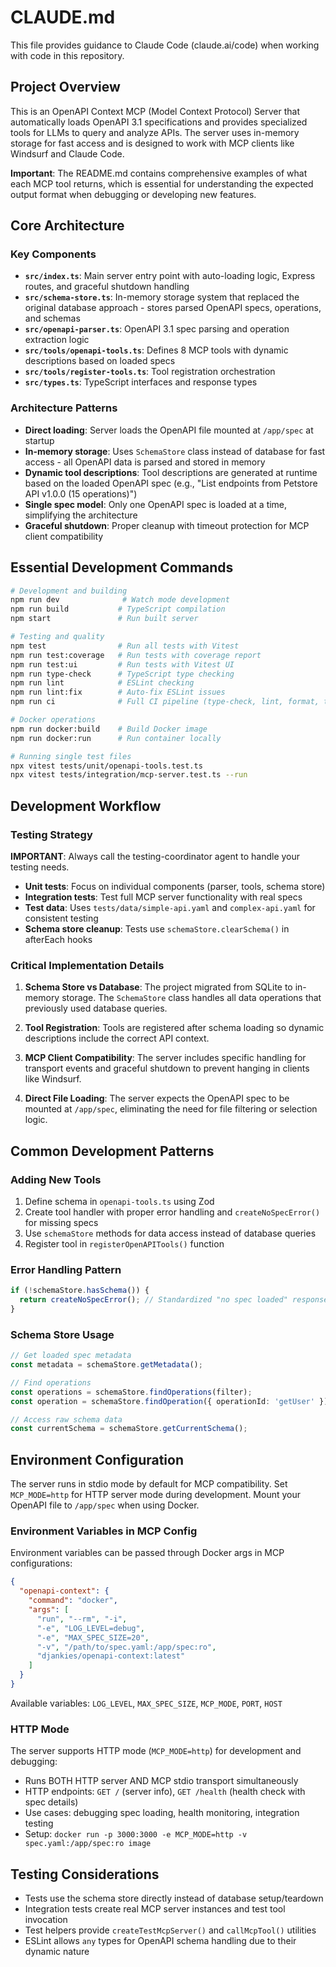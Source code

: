 # CLAUDE.md

This file provides guidance to Claude Code (claude.ai/code) when working with code in this repository.

## Project Overview

This is an OpenAPI Context MCP (Model Context Protocol) Server that automatically loads OpenAPI 3.1 specifications and provides specialized tools for LLMs to query and analyze APIs. The server uses in-memory storage for fast access and is designed to work with MCP clients like Windsurf and Claude Code.

**Important**: The README.md contains comprehensive examples of what each MCP tool returns, which is essential for understanding the expected output format when debugging or developing new features.

## Core Architecture

### Key Components

- **`src/index.ts`**: Main server entry point with auto-loading logic, Express routes, and graceful shutdown handling
- **`src/schema-store.ts`**: In-memory storage system that replaced the original database approach - stores parsed OpenAPI specs, operations, and schemas
- **`src/openapi-parser.ts`**: OpenAPI 3.1 spec parsing and operation extraction logic
- **`src/tools/openapi-tools.ts`**: Defines 8 MCP tools with dynamic descriptions based on loaded specs
- **`src/tools/register-tools.ts`**: Tool registration orchestration
- **`src/types.ts`**: TypeScript interfaces and response types

### Architecture Patterns

- **Direct loading**: Server loads the OpenAPI file mounted at `/app/spec` at startup
- **In-memory storage**: Uses `SchemaStore` class instead of database for fast access - all OpenAPI data is parsed and stored in memory
- **Dynamic tool descriptions**: Tool descriptions are generated at runtime based on the loaded OpenAPI spec (e.g., "List endpoints from Petstore API v1.0.0 (15 operations)")
- **Single spec model**: Only one OpenAPI spec is loaded at a time, simplifying the architecture
- **Graceful shutdown**: Proper cleanup with timeout protection for MCP client compatibility

## Essential Development Commands

```bash
# Development and building
npm run dev              # Watch mode development
npm run build           # TypeScript compilation
npm start               # Run built server

# Testing and quality
npm test                # Run all tests with Vitest
npm run test:coverage   # Run tests with coverage report
npm run test:ui         # Run tests with Vitest UI
npm run type-check      # TypeScript type checking
npm run lint            # ESLint checking
npm run lint:fix        # Auto-fix ESLint issues
npm run ci              # Full CI pipeline (type-check, lint, format, test)

# Docker operations
npm run docker:build    # Build Docker image
npm run docker:run      # Run container locally

# Running single test files
npx vitest tests/unit/openapi-tools.test.ts
npx vitest tests/integration/mcp-server.test.ts --run
```

## Development Workflow

### Testing Strategy

**IMPORTANT**: Always call the testing-coordinator agent to handle your testing needs.

- **Unit tests**: Focus on individual components (parser, tools, schema store)
- **Integration tests**: Test full MCP server functionality with real specs
- **Test data**: Uses `tests/data/simple-api.yaml` and `complex-api.yaml` for consistent testing
- **Schema store cleanup**: Tests use `schemaStore.clearSchema()` in afterEach hooks

### Critical Implementation Details

1. **Schema Store vs Database**: The project migrated from SQLite to in-memory storage. The `SchemaStore` class handles all data operations that previously used database queries.

2. **Tool Registration**: Tools are registered after schema loading so dynamic descriptions include the correct API context.

3. **MCP Client Compatibility**: The server includes specific handling for transport events and graceful shutdown to prevent hanging in clients like Windsurf.

4. **Direct File Loading**: The server expects the OpenAPI spec to be mounted at `/app/spec`, eliminating the need for file filtering or selection logic.

## Common Development Patterns

### Adding New Tools
1. Define schema in `openapi-tools.ts` using Zod
2. Create tool handler with proper error handling and `createNoSpecError()` for missing specs
3. Use `schemaStore` methods for data access instead of database queries
4. Register tool in `registerOpenAPITools()` function

### Error Handling Pattern
```typescript
if (!schemaStore.hasSchema()) {
  return createNoSpecError(); // Standardized "no spec loaded" response
}
```

### Schema Store Usage
```typescript
// Get loaded spec metadata
const metadata = schemaStore.getMetadata();

// Find operations
const operations = schemaStore.findOperations(filter);
const operation = schemaStore.findOperation({ operationId: 'getUser' });

// Access raw schema data
const currentSchema = schemaStore.getCurrentSchema();
```

## Environment Configuration

The server runs in stdio mode by default for MCP compatibility. Set `MCP_MODE=http` for HTTP server mode during development. Mount your OpenAPI file to `/app/spec` when using Docker.

### Environment Variables in MCP Config

Environment variables can be passed through Docker args in MCP configurations:

```json
{
  "openapi-context": {
    "command": "docker",
    "args": [
      "run", "--rm", "-i",
      "-e", "LOG_LEVEL=debug",
      "-e", "MAX_SPEC_SIZE=20", 
      "-v", "/path/to/spec.yaml:/app/spec:ro",
      "djankies/openapi-context:latest"
    ]
  }
}
```

Available variables: `LOG_LEVEL`, `MAX_SPEC_SIZE`, `MCP_MODE`, `PORT`, `HOST`

### HTTP Mode

The server supports HTTP mode (`MCP_MODE=http`) for development and debugging:
- Runs BOTH HTTP server AND MCP stdio transport simultaneously  
- HTTP endpoints: `GET /` (server info), `GET /health` (health check with spec details)
- Use cases: debugging spec loading, health monitoring, integration testing
- Setup: `docker run -p 3000:3000 -e MCP_MODE=http -v spec.yaml:/app/spec:ro image`

## Testing Considerations

- Tests use the schema store directly instead of database setup/teardown
- Integration tests create real MCP server instances and test tool invocation
- Test helpers provide `createTestMcpServer()` and `callMcpTool()` utilities
- ESLint allows `any` types for OpenAPI schema handling due to their dynamic nature